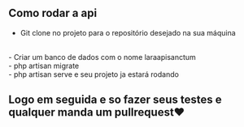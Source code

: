 ## Como rodar a api
- Git clone no projeto para o repositório desejado na sua máquina
<br>
- Criar um banco de dados com o nome laraapisanctum
<br>
- php artisan migrate
<br>
- php artisan serve e seu projeto ja estará rodando
<br>
<h2>Logo em seguida e so fazer seus testes e qualquer manda um pullrequest❤️
